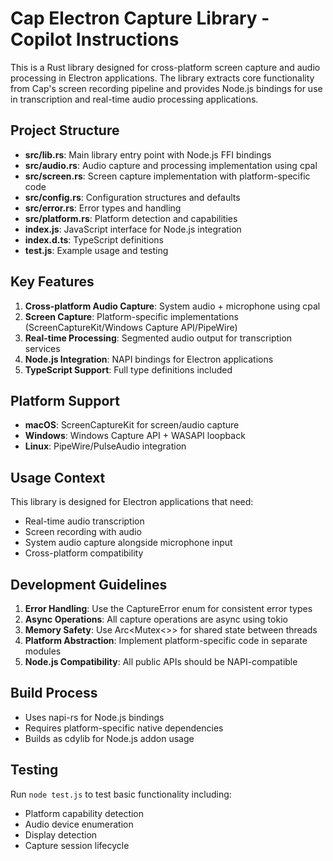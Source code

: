 <!-- Use this file to provide workspace-specific custom instructions to Copilot. For more details, visit https://code.visualstudio.com/docs/copilot/copilot-customization#_use-a-githubcopilotinstructionsmd-file -->

# Cap Electron Capture Library - Copilot Instructions

This is a Rust library designed for cross-platform screen capture and audio processing in Electron applications. The library extracts core functionality from Cap's screen recording pipeline and provides Node.js bindings for use in transcription and real-time audio processing applications.

## Project Structure

- **src/lib.rs**: Main library entry point with Node.js FFI bindings
- **src/audio.rs**: Audio capture and processing implementation using cpal
- **src/screen.rs**: Screen capture implementation with platform-specific code
- **src/config.rs**: Configuration structures and defaults
- **src/error.rs**: Error types and handling
- **src/platform.rs**: Platform detection and capabilities
- **index.js**: JavaScript interface for Node.js integration
- **index.d.ts**: TypeScript definitions
- **test.js**: Example usage and testing

## Key Features

1. **Cross-platform Audio Capture**: System audio + microphone using cpal
2. **Screen Capture**: Platform-specific implementations (ScreenCaptureKit/Windows Capture API/PipeWire)
3. **Real-time Processing**: Segmented audio output for transcription services
4. **Node.js Integration**: NAPI bindings for Electron applications
5. **TypeScript Support**: Full type definitions included

## Platform Support

- **macOS**: ScreenCaptureKit for screen/audio capture
- **Windows**: Windows Capture API + WASAPI loopback
- **Linux**: PipeWire/PulseAudio integration

## Usage Context

This library is designed for Electron applications that need:
- Real-time audio transcription
- Screen recording with audio
- System audio capture alongside microphone input
- Cross-platform compatibility

## Development Guidelines

1. **Error Handling**: Use the CaptureError enum for consistent error types
2. **Async Operations**: All capture operations are async using tokio
3. **Memory Safety**: Use Arc<Mutex<>> for shared state between threads
4. **Platform Abstraction**: Implement platform-specific code in separate modules
5. **Node.js Compatibility**: All public APIs should be NAPI-compatible

## Build Process

- Uses napi-rs for Node.js bindings
- Requires platform-specific native dependencies
- Builds as cdylib for Node.js addon usage

## Testing

Run `node test.js` to test basic functionality including:
- Platform capability detection
- Audio device enumeration
- Display detection
- Capture session lifecycle
